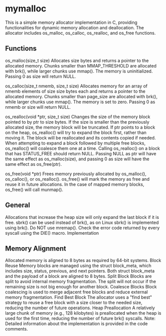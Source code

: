 # mymalloc

This is a simple memory allocator implementation in C, providing functionalities for dynamic memory allocation and deallocation. The allocator includes os_malloc, os_calloc, os_realloc, and os_free functions.

## Functions

os_malloc(size_t size)
Allocates size bytes and returns a pointer to the allocated memory. Chunks smaller than MMAP_THRESHOLD are allocated with brk(), while larger chunks use mmap(). The memory is uninitialized. Passing 0 as size will return NULL.

os_calloc(size_t nmemb, size_t size)
Allocates memory for an array of nmemb elements of size size bytes each and returns a pointer to the allocated memory. Chunks smaller than page_size are allocated with brk(), while larger chunks use mmap(). The memory is set to zero. Passing 0 as nmemb or size will return NULL.

os_realloc(void *ptr, size_t size)
Changes the size of the memory block pointed to by ptr to size bytes. If the size is smaller than the previously allocated size, the memory block will be truncated. If ptr points to a block on the heap, os_realloc() will try to expand the block first, rather than moving it. The block will be reallocated and its contents copied if needed. When attempting to expand a block followed by multiple free blocks, os_realloc() will coalesce them one at a time. Calling os_realloc() on a block that has STATUS_FREE should return NULL. Passing NULL as ptr will have the same effect as os_malloc(size), and passing 0 as size will have the same effect as os_free(ptr).

os_free(void *ptr)
Frees memory previously allocated by os_malloc(), os_calloc(), or os_realloc(). os_free() will mark the memory as free and reuse it in future allocations. In the case of mapped memory blocks, os_free() will call munmap().

## General

Allocations that increase the heap size will only expand the last block if it is free.
sbrk() can be used instead of brk(), as on Linux sbrk() is implemented using brk().
Do NOT use mremap().
Check the error code returned by every syscall using the DIE() macro.
Implementation

## Memory Alignment
Allocated memory is aligned to 8 bytes as required by 64-bit systems.
Block Reuse
Memory blocks are managed using the struct block_meta, which includes size, status, previous, and next pointers.
Both struct block_meta and the payload of a block are aligned to 8 bytes.
Split Block
Blocks are split to avoid internal memory fragmentation. The split will not occur if the remaining size is not big enough for another block.
Coalesce Blocks
Block coalescing is used to merge adjacent free blocks and reduce external memory fragmentation.
Find Best Block
The allocator uses a "find best" strategy to reuse a free block with a size closer to the needed size, reducing the number of future operations.
Heap Preallocation
A relatively large chunk of memory (e.g., 128 kilobytes) is preallocated when the heap is used for the first time, reducing the number of future brk() syscalls.
Note: Detailed information about the implementation is provided in the code comments.

